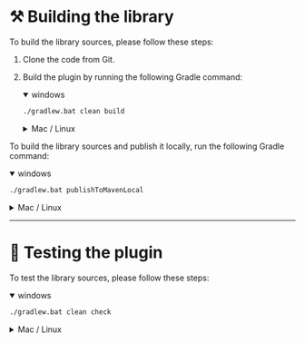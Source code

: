 # ⚒️ Building the library

To build the library sources, please follow these steps:

1. Clone the code from Git.
2. Build the plugin by running the following Gradle command:
   <details open>
   <summary>windows</summary>

    ```bash
    ./gradlew.bat clean build
    ```
   </details>
   <details>
   <summary>Mac / Linux</summary>
   
    ```bash
    ./gradlew clean build
    ```
   </details>

To build the library sources and publish it locally, run the following Gradle command:
<details open>
<summary>windows</summary>

```bash
./gradlew.bat publishToMavenLocal
```
</details>
<details>
<summary>Mac / Linux</summary>

```bash
./gradlew publishToMavenLocal
```
</details>

---

# 🧪 Testing the plugin

To test the library sources, please follow these steps:
<details open>
<summary>windows</summary>

```bash
./gradlew.bat clean check
```
</details>
<details>
<summary>Mac / Linux</summary>

```bash
./gradlew clean check
```
</details>
